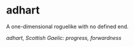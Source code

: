 # adhart
A one-dimensional roguelike with no defined end.

_adhart, Scottish Gaelic: progress, forwardness_
